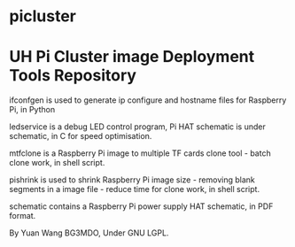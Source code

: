 # picluster

# UH Pi Cluster image Deployment Tools Repository

ifconfgen is used to generate ip configure and hostname files for Raspberry Pi, in Python

ledservice is a debug LED control program, Pi HAT schematic is under schematic, in C for speed optimisation. 

mtfclone is a Raspberry Pi image to multiple TF cards clone tool - batch clone work, in shell script.

pishrink is used to shrink Raspberry Pi image size - removing blank segments in a image file - reduce time for clone work, in shell script.

schematic contains a Raspberry Pi power supply HAT schematic, in PDF format. 

By Yuan Wang BG3MDO, Under GNU LGPL.
